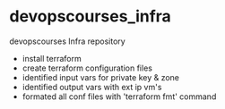
# devopscourses_infra
devopscourses Infra repository
- install terraform
- create terraform configuration files
- identified input vars for private key & zone 
- identified output vars with ext ip vm's
- formated all conf files with 'terraform fmt' command

